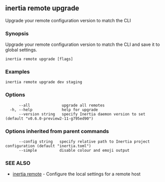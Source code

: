 ## inertia remote upgrade

Upgrade your remote configuration version to match the CLI

### Synopsis

Upgrade your remote configuration version to match the CLI and save it to global settings.

```
inertia remote upgrade [flags]
```

### Examples

```
inertia remote upgrade dev staging
```

### Options

```
      --all              upgrade all remotes
  -h, --help             help for upgrade
      --version string   specify Inertia daemon version to set (default "v0.6.0-preview2-11-g795ed90")
```

### Options inherited from parent commands

```
      --config string   specify relative path to Inertia project configuration (default "inertia.toml")
      --simple          disable colour and emoji output
```

### SEE ALSO

* [inertia remote](inertia_remote.md)	 - Configure the local settings for a remote host

